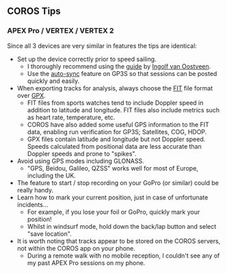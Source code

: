 ## COROS Tips

### APEX Pro / VERTEX / VERTEX 2

Since all 3 devices are very similar in features the tips are identical:

- Set up the device correctly prior to speed sailing. 
  - I thoroughly recommend using the [guide](https://drive.google.com/file/d/1YQbuPNeTJ3ivgykGI4qOz2yzMxxHmD9B/view?usp%3Dsharing) by [Ingolf van Oostveen](https://surf-center.com/nl/ingolf).
  - Use the [auto-sync](https://www.gps-speedsurfing.com/default.aspx?mnu=item&item=HowAddSession) feature on GP3S so that sessions can be posted quickly and easily.
- When exporting tracks for analysis, always choose the [FIT](https://developer.garmin.com/fit/protocol/) file format over [GPX](https://en.wikipedia.org/wiki/GPS_Exchange_Format).
  - FIT files from sports watches tend to include Doppler speed in addition to latitude and longitude. FIT files also include metrics such as heart rate, temperature, etc.
  - COROS have also added some useful GPS information to the FIT data, enabling run verification for GP3S; Satellites, COG, HDOP.
  - GPX files contain latitude and longitude but not Doppler speed. Speeds calculated from positional data are less accurate than Doppler speeds and prone to "spikes".
- Avoid using GPS modes including GLONASS.
  - "GPS, Beidou, Galileo, QZSS" works well for most of Europe, including the UK.
- The feature to start / stop recording on your GoPro (or similar) could be really handy.
- Learn how to mark your current position, just in case of unfortunate incidents...
  - For example, if you lose your foil or GoPro, quickly mark your position!
  - Whilst in windsurf mode, hold down the back/lap button and select "save location".
- It is worth noting that tracks appear to be stored on the COROS servers, not within the COROS app on your phone.
  - During a remote walk with no mobile reception, I couldn't see any of my past APEX Pro sessions on my phone.


